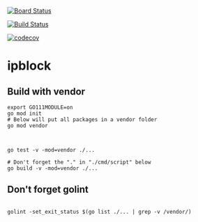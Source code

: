 [![Board Status](https://mchirico.visualstudio.com/c7e39c31-ad05-41c9-8b5b-22ac9a522c14/bde6ae0a-fc94-4b19-a70c-2389949f30e8/_apis/work/boardbadge/54cb834f-ff69-4ab9-b365-6625aa2a9081?columnOptions=1)](https://mchirico.visualstudio.com/c7e39c31-ad05-41c9-8b5b-22ac9a522c14/_boards/board/t/bde6ae0a-fc94-4b19-a70c-2389949f30e8/Microsoft.RequirementCategory/)

[![Build Status](https://mchirico.visualstudio.com/ipblock/_apis/build/status/mchirico.ipblock?branchName=master)](https://mchirico.visualstudio.com/ipblock/_build/latest?definitionId=9&branchName=master)



[![codecov](https://codecov.io/gh/mchirico/ipblock/branch/master/graph/badge.svg)](https://codecov.io/gh/mchirico/ipblock)
# ipblock

## Build with vendor
```
export GO111MODULE=on
go mod init
# Below will put all packages in a vendor folder
go mod vendor



go test -v -mod=vendor ./...

# Don't forget the "." in "./cmd/script" below
go build -v -mod=vendor ./...
```


## Don't forget golint

```

golint -set_exit_status $(go list ./... | grep -v /vendor/)

```


